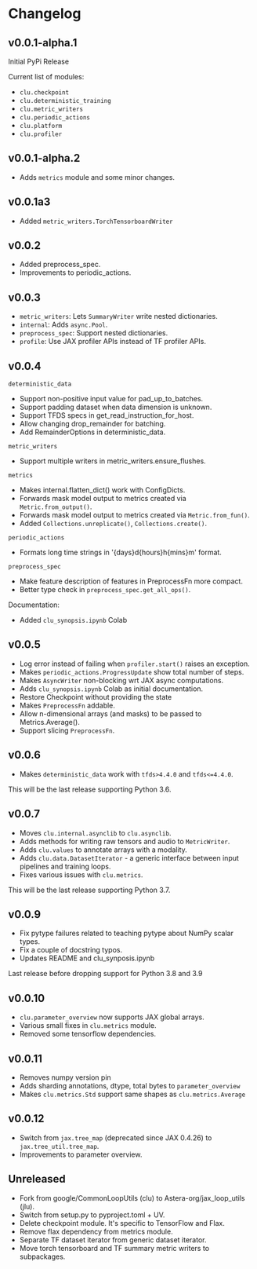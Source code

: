 # Changelog

## v0.0.1-alpha.1

Initial PyPi Release

Current list of modules:

-   `clu.checkpoint`
-   `clu.deterministic_training`
-   `clu.metric_writers`
-   `clu.periodic_actions`
-   `clu.platform`
-   `clu.profiler`

## v0.0.1-alpha.2

-   Adds `metrics` module and some minor changes.

## v0.0.1a3

-   Added `metric_writers.TorchTensorboardWriter`

## v0.0.2

-   Added preprocess_spec.
-   Improvements to periodic_actions.

## v0.0.3

-   `metric_writers`: Lets `SummaryWriter` write nested dictionaries.
-   `internal`: Adds `async.Pool`.
-   `preprocess_spec`: Support nested dictionaries.
-   `profile`: Use JAX profiler APIs instead of TF profiler APIs.

## v0.0.4

`deterministic_data`

-   Support non-positive input value for pad_up_to_batches.
-   Support padding dataset when data dimension is unknown.
-   Support TFDS specs in get_read_instruction_for_host.
-   Allow changing drop_remainder for batching.
-   Add RemainderOptions in deterministic_data.

`metric_writers`

-   Support multiple writers in metric_writers.ensure_flushes.

`metrics`

-   Makes internal.flatten_dict() work with ConfigDicts.
-   Forwards mask model output to metrics created via `Metric.from_output()`.
-   Forwards mask model output to metrics created via `Metric.from_fun()`.
-   Added `Collections.unreplicate()`, `Collections.create()`.

`periodic_actions`

-   Formats long time strings in '{days}d{hours}h{mins}m' format.

`preprocess_spec`

-   Make feature description of features in PreprocessFn more compact.
-   Better type check in `preprocess_spec.get_all_ops()`.

Documentation:

-   Added `clu_synopsis.ipynb` Colab

## v0.0.5

-   Log error instead of failing when `profiler.start()` raises an exception.
-   Makes `periodic_actions.ProgressUpdate` show total number of steps.
-   Makes `AsyncWriter` non-blocking wrt JAX async computations.
-   Adds `clu_synopsis.ipynb` Colab as initial documentation.
-   Restore Checkpoint without providing the state
-   Makes `PreprocessFn` addable.
-   Allow n-dimensional arrays (and masks) to be passed to Metrics.Average().
-   Support slicing `PreprocessFn`.

## v0.0.6

-   Makes `deterministic_data` work with `tfds>4.4.0` and `tfds<=4.4.0`.

This will be the last release supporting Python 3.6.

## v0.0.7

-   Moves `clu.internal.asynclib` to `clu.asynclib`.
-   Adds methods for writing raw tensors and audio to `MetricWriter`.
-   Adds `clu.values` to annotate arrays with a modality.
-   Adds `clu.data.DatasetIterator` - a generic interface between input
    pipelines and training loops.
-   Fixes various issues with `clu.metrics`.

This will be the last release supporting Python 3.7.

## v0.0.9

-   Fix pytype failures related to teaching pytype about NumPy scalar types.
-   Fix a couple of docstring typos.
-   Updates README and clu_synposis.ipynb

Last release before dropping support for Python 3.8 and 3.9

## v0.0.10

-   `clu.parameter_overview` now supports JAX global arrays.
-   Various small fixes in `clu.metrics` module.
-   Removed some tensorflow dependencies.

## v0.0.11

-   Removes numpy version pin
-   Adds sharding annotations, dtype, total bytes to `parameter_overview`
-   Makes `clu.metrics.Std` support same shapes as `clu.metrics.Average`

## v0.0.12

-   Switch from `jax.tree_map` (deprecated since JAX 0.4.26) to
    `jax.tree_util.tree_map`.
-   Improvements to parameter overview.

## Unreleased

-   Fork from google/CommonLoopUtils (clu) to Astera-org/jax_loop_utils (jlu).
-   Switch from setup.py to pyproject.toml + UV.
-   Delete checkpoint module. It's specific to TensorFlow and Flax.
-   Remove flax dependency from metrics module.
-   Separate TF dataset iterator from generic dataset iterator.
-   Move torch tensorboard and TF summary metric writers to subpackages.
